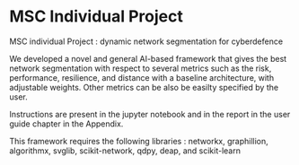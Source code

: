 # MSC Individual Project

MSC individual Project : dynamic network segmentation for cyberdefence

We developed a novel and general AI-based framework that gives the best network segmentation with respect to several metrics such as the risk, performance, resilience, and distance with a baseline architecture, with adjustable weights. Other metrics can be also be easilty specified by the user. 

Instructions are present in the jupyter notebook and in the report in the user guide chapter in the Appendix.

This framework requires the following libraries : networkx, graphillion, algorithmx, svglib, scikit-network, qdpy, deap, and scikit-learn
